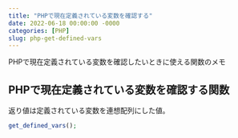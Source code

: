 ```yaml
---
title: "PHPで現在定義されている変数を確認する"
date: 2022-06-18 00:00:00 -0000
categories: [PHP]
slug: php-get-defined-vars
---
```


PHPで現在定義されている変数を確認したいときに使える関数のメモ

## PHPで現在定義されている変数を確認する関数
返り値は定義されている変数を連想配列にした値。

``` php
get_defined_vars();
```